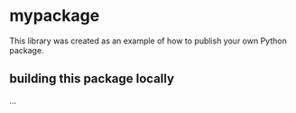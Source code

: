 # mypackage

This library was created as an example of how to publish your own Python package.

## building this package locally
...